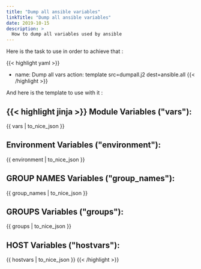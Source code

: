 ```yaml
---
title: "Dump all ansible variables"
linkTitle: "Dump all ansible variables"
date: 2019-10-15
description: >
  How to dump all variables used by ansible
---
```


Here is the task to use in order to achieve that :

{{< highlight yaml >}}
- name: Dump all vars
  action: template src=dumpall.j2 dest=ansible.all
{{< /highlight >}}

And here is the template to use with it :

{{< highlight jinja >}}
Module Variables ("vars"):
--------------------------------
{{ vars | to_nice_json }}

Environment Variables ("environment"):
--------------------------------
{{ environment | to_nice_json }}

GROUP NAMES Variables ("group_names"):
--------------------------------
{{ group_names | to_nice_json }}

GROUPS Variables ("groups"):
--------------------------------
{{ groups | to_nice_json }}

HOST Variables ("hostvars"):
--------------------------------
{{ hostvars | to_nice_json }}
{{< /highlight >}}
